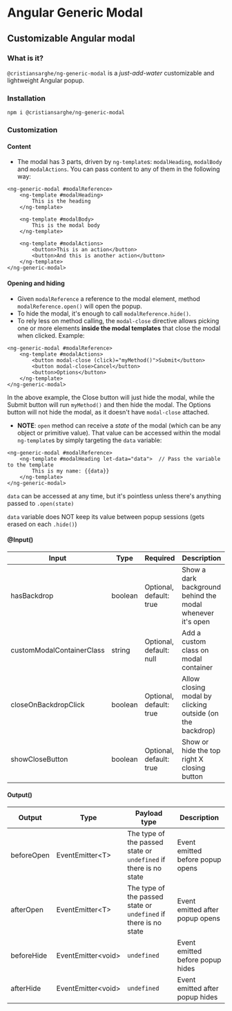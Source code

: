 
# Angular Generic Modal

## Customizable Angular modal

### What is it?

`@cristiansarghe/ng-generic-modal` is a _just-add-water_ customizable and lightweight Angular popup.

### Installation

`npm i @cristiansarghe/ng-generic-modal`

### Customization
#### Content

* The modal has 3 parts, driven by `ng-template`s: `modalHeading`, `modalBody` and `modalActions`. You can pass content to any of them in the following way:

```
<ng-generic-modal #modalReference>
	<ng-template #modalHeading>
		This is the heading
	</ng-template>

	<ng-template #modalBody>
		This is the modal body
	</ng-template>

	<ng-template #modalActions>
		<button>This is an action</button>
		<button>And this is another action</button>
	</ng-template>
</ng-generic-modal>
```

#### Opening and hiding
* Given `modalReference` a reference to the modal element, method `modalReference.open()` will open the popup.
* To hide the modal, it's enough to call `modalReference.hide()`.
* To rely less on method calling, the `modal-close` directive allows picking one or more elements **inside the modal templates** that close the modal when clicked. Example: 

```
<ng-generic-modal #modalReference>
	<ng-template #modalActions>
		<button modal-close (click)="myMethod()">Submit</button>
		<button modal-close>Cancel</button>
		<button>Options</button>
	</ng-template>
</ng-generic-modal>
```

In the above example, the Close button will just hide the modal, while the Submit button will run `myMethod()` and then hide the modal. The Options button will not hide the modal, as it doesn't have `modal-close` attached.

* **NOTE**: `open` method can receive a _state_ of the modal (which can be any object or primitive value). That value can be accessed within the modal `ng-template`s by simply targeting the `data` variable:
```
<ng-generic-modal #modalReference>
	<ng-template #modalHeading let-data="data">  // Pass the variable to the template
		This is my name: {{data}}
	</ng-template>
</ng-generic-modal>
```

`data` can be accessed at any time, but it's pointless unless there's anything passed to `.open(state)`

`data` variable does NOT keep its value between popup sessions (gets erased on each `.hide()`)

#### @Input()

| Input                      | Type    | Required                   | Description                                                    |
| -------------------------- | ------- | -------------------------- | ---------------------------------------------------------------|
| hasBackdrop                | boolean | Optional, default: true    | Show a dark background behind the modal whenever it's open     |
| customModalContainerClass  | string  | Optional, default: null    | Add a custom class on modal container                          |
| closeOnBackdropClick       | boolean | Optional, default: true    | Allow closing modal by clicking outside (on the backdrop)      |
| showCloseButton            | boolean | Optional, default: true    | Show or hide the top right X closing button                    |

#### Output()

| Output                     | Type               | Payload type                                                      | Description                        |
| -------------------------- | ------------------ | ----------------------------------------------------------------- | -----------------------------------|
| beforeOpen                 | EventEmitter\<T>    | The type of the passed state or `undefined` if there is no state    | Event emitted before popup opens   |
| afterOpen				     | EventEmitter\<T>    | The type of the passed state or `undefined` if there is no state    | Event emitted after popup opens    |
| beforeHide      	 		 | EventEmitter\<void> | `undefined`                                                         | Event emitted before popup hides   |
| afterHide         	     | EventEmitter\<void> | `undefined`                                                         | Event emitted after popup hides    |
